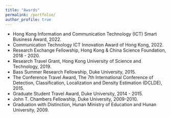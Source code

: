 ```yaml
---
title: "Awards"
permalink: /portfolio/
author_profile: true
---
```


* Hong Kong Information and Communication Technology (ICT) Smart Business Award, 2022.
* Communication Technology ICT Innovation Award of Hong Kong, 2022.
* Research Exchange Fellowship, Hong Kong & China Science Foundation, 2018 - 2020.
* Research Travel Grant, Hong Kong University of Science and Technology, 2019. 
* Bass Summer Research Fellowship, Duke University, 2015. 
* The Conference Travel Award, The 7th International Conference of Detection, Classification, Localization and Density Estimation (DCLDE), 2015.
* Graduate Student Travel Award, Duke University, 2014 - 2015. 
* John T. Chambers Fellowship, Duke University, 2009-2010.
* Graduation with Distinction, Hunan Ministry of Education and Hunan University, 2009.




